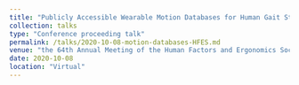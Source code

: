 ```yaml
---
title: "Publicly Accessible Wearable Motion Databases for Human Gait Studies"
collection: talks
type: "Conference proceeding talk"
permalink: /talks/2020-10-08-motion-databases-HFES.md
venue: "the 64th Annual Meeting of the Human Factors and Ergonomics Society (HFES)"
date: 2020-10-08
location: "Virtual"
---
```


